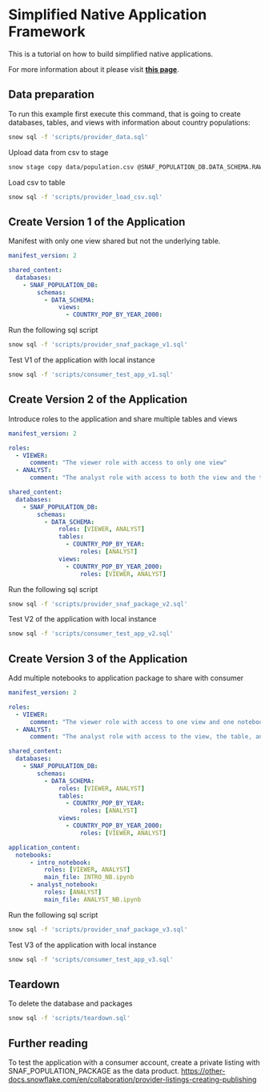 # Simplified Native Application Framework

This is a tutorial on how to build simplified native applications.

For more information about it please visit **[this page]([https://other-docs.snowflake.com/](https://staging.docs.snowflake.com/LIMITEDACCESS/simpleapps/index))**.

## Data preparation

To run this example first execute this command, that is going to create databases, tables, and views with information about country populations:
```sh
snow sql -f 'scripts/provider_data.sql'
```

Upload data from csv to stage

```sh
snow stage copy data/population.csv @SNAF_POPULATION_DB.DATA_SCHEMA.RAW_DATA
```

Load csv to table
```sh
snow sql -f 'scripts/provider_load_csv.sql'
```

## Create Version 1 of the Application
Manifest with only one view shared but not the underlying table. 

```yml
manifest_version: 2

shared_content:
  databases:
    - SNAF_POPULATION_DB:
        schemas:
          - DATA_SCHEMA:
              views:
                - COUNTRY_POP_BY_YEAR_2000:
```

Run the following sql script
```sh
snow sql -f 'scripts/provider_snaf_package_v1.sql'
```

Test V1 of the application with local instance
```sh
snow sql -f 'scripts/consumer_test_app_v1.sql'
```

## Create Version 2 of the Application
Introduce roles to the application and share multiple tables and views 

```yml
manifest_version: 2

roles:
  - VIEWER:
      comment: "The viewer role with access to only one view"
  - ANALYST:
      comment: "The analyst role with access to both the view and the table"

shared_content:
  databases:
    - SNAF_POPULATION_DB:
        schemas:
          - DATA_SCHEMA:
              roles: [VIEWER, ANALYST]
              tables:
                - COUNTRY_POP_BY_YEAR:
                    roles: [ANALYST]
              views:
                - COUNTRY_POP_BY_YEAR_2000:
                    roles: [VIEWER, ANALYST]

```

Run the following sql script
```sh
snow sql -f 'scripts/provider_snaf_package_v2.sql'
```

Test V2 of the application with local instance
```sh
snow sql -f 'scripts/consumer_test_app_v2.sql'
```

## Create Version 3 of the Application
Add multiple notebooks to application package to share with consumer
``` yml
manifest_version: 2

roles:
  - VIEWER:
      comment: "The viewer role with access to one view and one notebook"
  - ANALYST:
      comment: "The analyst role with access to the view, the table, and both the notebooks"

shared_content:
  databases:
    - SNAF_POPULATION_DB:
        schemas:
          - DATA_SCHEMA:
              roles: [VIEWER, ANALYST]
              tables:
                - COUNTRY_POP_BY_YEAR:
                    roles: [ANALYST]
              views:
                - COUNTRY_POP_BY_YEAR_2000:
                    roles: [VIEWER, ANALYST]

application_content:
  notebooks:
      - intro_notebook:
          roles: [VIEWER, ANALYST]
          main_file: INTRO_NB.ipynb
      - analyst_notebook:
          roles: [ANALYST]
          main_file: ANALYST_NB.ipynb
```

Run the following sql script
```sh
snow sql -f 'scripts/provider_snaf_package_v3.sql'
```

Test V3 of the application with local instance
```sh
snow sql -f 'scripts/consumer_test_app_v3.sql'
```

## Teardown
To delete the database and packages

```sh
snow sql -f 'scripts/teardown.sql'
```

## Further reading
To test the application with a consumer account, create a private listing with SNAF_POPULATION_PACKAGE as the data product. 
https://other-docs.snowflake.com/en/collaboration/provider-listings-creating-publishing
